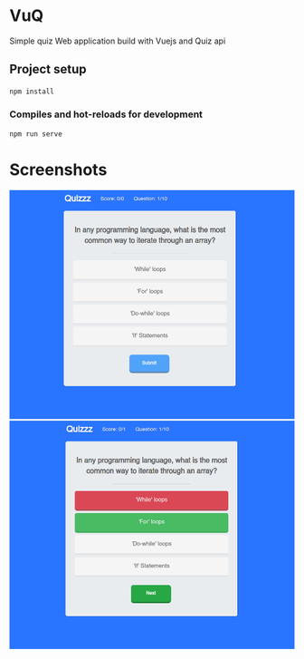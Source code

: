 # VuQ
Simple quiz Web application build with Vuejs and Quiz api

## Project setup
```
npm install
```

### Compiles and hot-reloads for development
```
npm run serve
```

# Screenshots

![VuQ](https://github.com/lounasbrahim/VuQ/blob/main/screenshots/screenshot.png)
![VuQ](https://github.com/lounasbrahim/VuQ/blob/main/screenshots/screenshot1.png)

